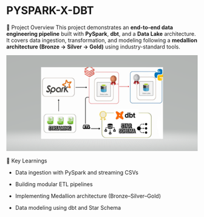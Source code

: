 # PYSPARK-X-DBT
📘 Project Overview
This project demonstrates an **end-to-end data engineering pipeline** built with **PySpark**, **dbt**, and a **Data Lake** architecture.  
It covers data ingestion, transformation, and modeling following a **medallion architecture (Bronze → Silver → Gold)** using industry-standard tools.

![image alt](https://github.com/Charvi-M-J/PYSPARK-X-DBT/blob/daf4bb61ec12dbc17f29c661855cb9532b50421b/screenshot.png)

🌟 Key Learnings

* Data ingestion with PySpark and streaming CSVs

* Building modular ETL pipelines

* Implementing Medallion architecture (Bronze–Silver–Gold)

* Data modeling using dbt and Star Schema
